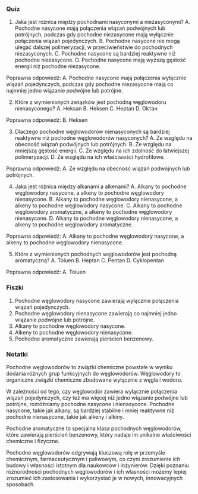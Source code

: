  ### Quiz

1. Jaka jest różnica między pochodnami nasyconymi a niezasyconymi?
A. Pochodne nasycone mają połączenia wiązań podwójnych lub potrójnych, podczas gdy pochodne niezasycone mają wyłącznie połączenia wiązań pojedynczych.
B. Pochodne nasycone nie mogą ulegać dalszej polimeryzacji, w przeciwieństwie do pochodnych niezasyconych.
C. Pochodne nasycone są bardziej reaktywne niż pochodne niezasycone.
D. Pochodne nasycone mają wyższą gęstość energii niż pochodne niezasycone.

Poprawna odpowiedź: A. Pochodne nasycone mają połączenia wyłącznie wiązań pojedynczych, podczas gdy pochodne niezasycone mają co najmniej jedno wiązanie podwójne lub potrójne.

2. Które z wymienionych związków jest pochodną węglowodoru nienasyconego?
A. Heksan
B. Heksen
C. Heptan
D. Okтан

Poprawna odpowiedź: B. Heksen

3. Dlaczego pochodne węglowodorów nienasyconych są bardziej reaktywne niż pochodne węglowodorów nasyconych?
A. Ze względu na obecność wiązań podwójnych lub potrójnych.
B. Ze względu na mniejszą gęstość energii.
C. Ze względu na ich zdolność do łatwiejszej polimeryzacji.
D. Ze względu na ich właściwości hydrofilowe.

Poprawna odpowiedź: A. Ze względu na obecność wiązań podwójnych lub potrójnych.

4. Jaka jest różnica między alkanami a alkenami?
A. Alkany to pochodne węglowodory nasycone, a alkeny to pochodne węglowodory nienasycone.
B. Alkany to pochodne węglowodory nienasycone, a alkeny to pochodne węglowodory nasycone.
C. Alkany to pochodne węglowodory aromatyczne, a alkeny to pochodne węglowodory nienasycone.
D. Alkany to pochodne węglowodory nienasycone, a alkeny to pochodne węglowodory aromatyczne.

Poprawna odpowiedź: A. Alkany to pochodne węglowodory nasycone, a alkeny to pochodne węglowodory nienasycone.

5. Które z wymienionych pochodnych węglowodorów jest pochodną aromatyczną?
A. Toluen
B. Heptan
C. Pentan
D. Cyklopentan

Poprawna odpowiedź: A. Toluen

### Fiszki

1. Pochodne węglowodory nasycone zawierają wyłącznie połączenia wiązań pojedynczych.
2. Pochodne węglowodory nienasycone zawierają co najmniej jedno wiązanie podwójne lub potrójne.
3. Alkany to pochodne węglowodory nasycone.
4. Alkeny to pochodne węglowodory nienasycone.
5. Pochodne aromatyczne zawierają pierścień benzenowy.

### Notatki

Pochodne węglowodorów to związki chemiczne powstałe w wyniku dodania różnych grup funkcyjnych do węglowodorów. Węglowodory to organiczne związki chemiczne zbudowane wyłącznie z węgla i wodoru.

W zależności od tego, czy węglowodór zawiera wyłącznie połączenia wiązań pojedynczych, czy też ma więcej niż jedno wiązanie podwójne lub potrójne, rozróżniamy pochodne nasycone i nienasycone. Pochodne nasycone, takie jak alkany, są bardziej stabilne i mniej reaktywne niż pochodne nienasycone, takie jak alkeny i alkiny.

Pochodne aromatyczne to specjalna klasa pochodnych węglowodorów, które zawierają pierścień benzenowy, który nadaje im unikalne właściwości chemiczne i fizyczne.

Pochodne węglowodorów odgrywają kluczową rolę w przemyśle chemicznym, farmaceutycznym i paliwowym, co czyni zrozumienie ich budowy i własności istotnym dla naukowców i inżynierów. Dzięki poznaniu różnorodności pochodnych węglowodorów i ich własności możemy lepiej zrozumieć ich zastosowania i wykorzystać je w nowych, innowacyjnych sposobach.